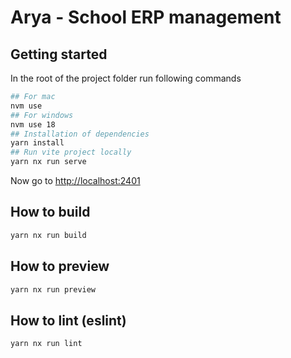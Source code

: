 # Arya - School ERP management

## Getting started

In the root of the project folder run following commands

```bash
## For mac
nvm use
## For windows
nvm use 18
## Installation of dependencies
yarn install
## Run vite project locally
yarn nx run serve
```

Now go to [http://localhost:2401](http://localhost:2401)

## How to build

```bash
yarn nx run build
```

## How to preview

```bash
yarn nx run preview
```

## How to lint (eslint)

```bash
yarn nx run lint
```
